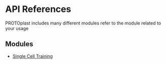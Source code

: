# API References

PROTOplast includes many different modules refer to the module related to your usage

## Modules

* [Single Cell Training](scrna.md)